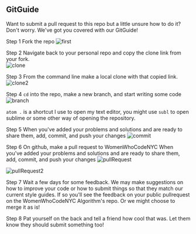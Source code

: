 ## GitGuide
Want to submit a pull request to this repo but a little unsure how to do it? Don't worry. We've got you covered with our GitGuide!

Step 1
Fork the repo
![first](https://github.com/WomenWhoCodeNYC/Algorithms/blob/master/images/first.png?raw=true)

Step 2
Navigate back to your personal repo and copy the clone link from your fork.  
![clone](https://github.com/WomenWhoCodeNYC/Algorithms/blob/master/images/clone.png?raw=true)

Step 3
From the command line make a local clone with that copied link.
![clone2](https://github.com/WomenWhoCodeNYC/Algorithms/blob/master/images/clone2.png?raw=true)

Step 4
`cd` into the repo, make a new branch, and start writing some code
![branch](https://github.com/WomenWhoCodeNYC/Algorithms/blob/master/images/branch.png?raw=true)

`atom .` is a shortcut I use to open my text editor, you might use `subl` to open sublime or some other way of opening the repository.

Step 5
When you've added your problems and solutions and are ready to share them, add, commit, and push your changes
![commit](https://github.com/WomenWhoCodeNYC/Algorithms/blob/master/images/commit.png?raw=true)

Step 6
On github, make a pull request to WomenWhoCodeNYC
When you've added your problems and solutions and are ready to share them, add, commit, and push your changes
![pullRequest](https://github.com/WomenWhoCodeNYC/Algorithms/blob/master/images/pullRequest.png?raw=true)

![pullRequest2](https://github.com/WomenWhoCodeNYC/Algorithms/blob/master/images/pullRequest2.png?raw=true)

Step 7
Wait a few days for some feedback. We may make suggestions on how to improve your code or how to submit things so that they match our current style guides. If so you'll see the feedback on your public pullrequest on the WomenWhoCodeNYC Algorithm's repo. Or we might choose to merge it as is!

Step 8
Pat yourself on the back and tell a friend how cool that was. Let them know they should submit something too!
